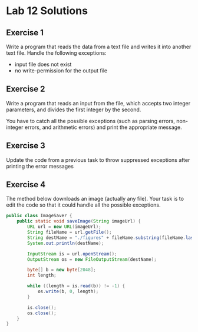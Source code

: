 # Lab 12 Solutions

## Exercise 1

Write a program that reads the data from a text file and writes it into another text file. Handle the following exceptions:

* input file does not exist
* no write-permission for the output file

## Exercise 2

Write a program that reads an input from the file, which accepts two integer parameters, and divides the first integer by the second.

You have to catch all the possible exceptions (such as parsing errors, non-integer errors, and arithmetic errors) and print the appropriate message.

## Exercise 3

Update the code from a previous task to throw suppressed exceptions after printing the error messages

## Exercise 4

The method below downloads an image (actually any file). Your task is to edit the code so that it could handle all the possible exceptions.

```java
public class ImageSaver {
    public static void saveImage(String imageUrl) {
        URL url = new URL(imageUrl);
        String fileName = url.getFile();
        String destName = "./figures" + fileName.substring(fileName.lastIndexOf("/"));
        System.out.println(destName);

        InputStream is = url.openStream();
        OutputStream os = new FileOutputStream(destName);

        byte[] b = new byte[2048];
        int length;

        while ((length = is.read(b)) != -1) {
            os.write(b, 0, length);
        }

        is.close();
        os.close();
    }
}
```